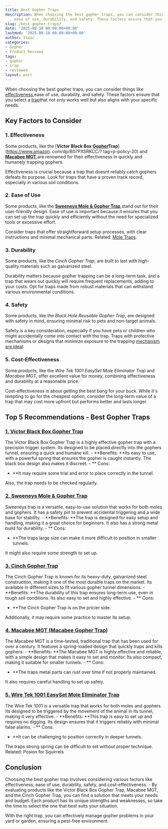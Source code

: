 ```yaml
---
title: Best Gopher Traps
description: When choosing the best gopher traps, you can consider things like effectiveness
  , ease of use, durability, and safety. These factors ensure that you select a...
slug: /best-gopher-traps/
date: '2025-08-10 00:00:00+00:00'
lastmod: '2025-08-10 00:00:00+00:00'
author: Isaac
categories:
- Gopher
- Product Reviews
tags:
- gopher
- trap
- reviewed
layout: post
---
```

When choosing the best gopher traps, you can consider things like [effectiveness](http://ipm.ucanr.edu/PMG/PESTNOTES/pn7433.html),ease of use, durability, and safety. These factors ensure that you select a [trap](https://pestpolicy.com/best-fly-trap/)that not only works well but also aligns with your specific needs.

##  Key Factors to Consider

###  **1. Effectiveness**

Some products, like the [**Victor Black Box [Gopher](https://pestpolicy.com/best-gopher-poison/)Trap**](https://www.amazon. com/dp/B07PXSRKCC/? tag=p-policy-20) and [**Macabee MGT**](https://www.amazon.com/dp/B00004RA58/?tag=p-policy-20),are renowned for their effectiveness in quickly and humanely trapping gophers.

Effectiveness is crucial because a trap that doesnt reliably catch gophers defeats its purpose. Look for traps that have a proven track record, especially in various soil conditions.

###  **2. Ease of Use**

Some products, like the [**Sweeneys Mole & Gopher Trap**](https://www.amazon.com/dp/B000ZONYPE/?tag=p-policy-20),stand out for their user-friendly design. Ease of use is important because it ensures that you can set up the trap quickly and efficiently without the need for specialized tools or excessive effort.

Consider traps that offer straightforward setup processes, with clear instructions and minimal mechanical parts. Related: [Mole Traps](https://pestpolicy.com/best-mole-traps/).

###  **3. Durability**

Some products, like the *Cinch Gopher Trap*, are built to last with high-quality materials such as galvanized steel.

Durability matters because gopher trapping can be a long-term task, and a trap that wears out quickly will require frequent replacements, adding to your costs. Opt for traps made from robust materials that can withstand various environmental conditions.

###  **4. Safety**

Some products, like the *Black Hole Reusable Gopher Trap*, are designed with safety in mind, ensuring minimal risk to pets and non-target animals.

Safety is a key consideration, especially if you have pets or children who might accidentally come into contact with the trap. Traps with protective mechanisms or designs that minimize exposure to the trapping [mechanism are ideal](https://extension.colostate.edu/topic-areas/natural-resources/managing-pocket-gophers-6-515/).

###  **5. Cost-Effectiveness**

Some products, like the *Wire Tek 1001 EasySet Mole Eliminator Trap* and *Macabee MGT*, offer excellent value for money, combining effectiveness and durability at a reasonable price.

Cost-effectiveness is about getting the best bang for your buck. While it's tempting to go for the cheapest option, consider the long-term value of a trap that may cost more upfront but performs better and lasts longer.

##  Top 5 Recommendations - Best Gopher Traps

###  [**1. Victor Black Box Gopher Trap**](https://www.amazon.com/dp/B07PXSRKCC/?tag=p-policy-20)

The Victor Black Box Gopher Trap is a highly effective gopher trap with a precision trigger system. Its designed to be placed directly into the gophers tunnel, ensuring a quick and humane kill. - **Benefits: **Its easy to use, with a powerful spring that ensures the gopher is caught instantly. The black box design also makes it discreet. - **
Cons:

- **It may require some trial and error to place correctly in the tunnel.

Also, the trap needs to be checked regularly.

###  [**2. Sweeneys Mole & Gopher Trap**](https://www.amazon.com/dp/B000ZONYPE/?tag=p-policy-20)

Sweeneys trap is a versatile, easy-to-use solution that works for both moles and gophers. It has a safety pin to prevent accidental triggering and a wide base for stability. - **Benefits: **The trap is designed for easy setup and handling, making it a great choice for beginners. It also has a strong metal build for durability. - **
Cons:

- **The traps large size can make it more difficult to position in smaller tunnels.

It might also require some strength to set up.

###  [**3. Cinch Gopher Trap**](https://www.amazon.com/dp/B00G5KHHUA/?tag=p-policy-20)

The Cinch Gopher Trap is known for its heavy-duty, galvanized steel construction, making it one of the most durable traps on the market. Its available in different sizes to fit various gopher tunnel dimensions. - **Benefits: **The durability of this trap ensures long-term use, even in tough soil conditions. Its also easy to set and highly effective. - **
Cons:

- **The Cinch Gopher Trap is on the pricier side.

Additionally, it may require some practice to master its setup.

###  [**4. Macabee MGT (Macabee Gopher Trap)**](https://www.amazon.com/dp/B00004RA58/?tag=p-policy-20)

The Macabee MGT is a time-tested, traditional trap that has been used for over a century. It features a spring-loaded design that quickly traps and kills gophers. - **Benefits: **The Macabee MGT is highly effective and reliable, with a simple design that makes it easy to set and monitor. Its also compact, making it suitable for smaller tunnels. - **
Cons:

- **The traps metal parts can rust over time if not properly maintained.

It also requires careful handling to set up safely.

###  [**5. Wire Tek 1001 EasySet Mole Eliminator Trap**](https://www.amazon.com/dp/B000SDKGC6/?tag=p-policy-20)

The Wire Tek 1001 is a versatile trap that works for both moles and gophers. Its designed to be triggered by the movement of the animal in its tunnel, making it very effective. - **Benefits: **This trap is easy to set up and requires no digging. Its design ensures that it triggers reliably with minimal false alarms. - **
Cons:

- **It can be challenging to position correctly in deeper tunnels.

The traps strong spring can be difficult to set without proper technique. Related: Posion for Squirrels

##  Conclusion

Choosing the best gopher trap involves considering various factors like effectiveness, ease of use, durability, safety, and cost-effectiveness. - By evaluating products like the Victor Black Box Gopher Trap, Macabee MGT, and the Cinch Gopher Trap, you can find a solution that meets your needs and budget. Each product has its unique strengths and weaknesses, so take the time to select the one that best suits your situation.

With the right trap, you can effectively manage gopher problems in your yard or garden, ensuring a pest-free environment.